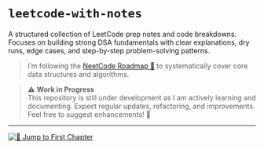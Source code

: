 # `leetcode-with-notes`
A structured collection of LeetCode prep notes and code breakdowns. Focuses on building strong DSA fundamentals with clear explanations, dry runs, edge cases, and step-by-step problem-solving patterns.

> I’m following the [NeetCode Roadmap 🚀](https://neetcode.io/roadmap) to systematically cover core data structures and algorithms. 

> ⚠️ **Work in Progress**  
> This repository is still under development as I am actively learning and documenting. Expect regular updates, refactoring, and improvements. Feel free to suggest enhancements! 🤗 

---

[![🚀 Jump to First Chapter](https://img.shields.io/badge/-📚%20Jump%20to%20First%20Chapter-blueviolet?style=for-the-badge)](./chap1_arrays_and_hashing/arrays_and_hashing.md)


